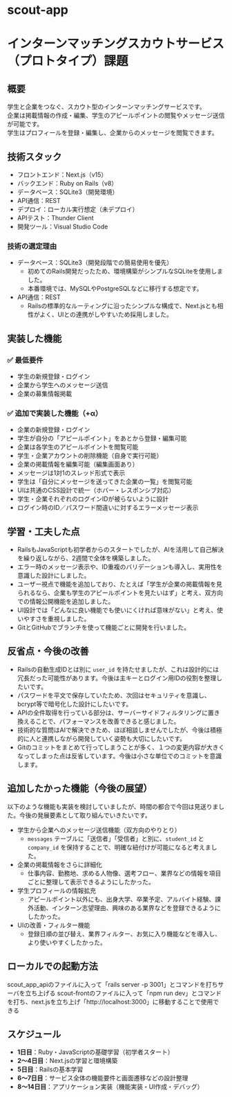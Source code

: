 # scout-app
# インターンマッチングスカウトサービス（プロトタイプ）課題

## 概要
学生と企業をつなぐ、スカウト型のインターンマッチングサービスです。  
企業は掲載情報の作成・編集、学生のアピールポイントの閲覧やメッセージ送信が可能です。  
学生はプロフィールを登録・編集し、企業からのメッセージを閲覧できます。

## 技術スタック
- フロントエンド：Next.js（v15）
- バックエンド：Ruby on Rails（v8）
- データベース：SQLite3（開発環境）
- API通信：REST
- デプロイ：ローカル実行想定（未デプロイ）
- APIテスト：Thunder Client
- 開発ツール：Visual Studio Code

### 技術の選定理由
- データベース：SQLite3（開発段階での簡易使用を優先）
  - 初めてのRails開発だったため、環境構築がシンプルなSQLiteを使用しました。
  - 本番環境では、MySQLやPostgreSQLなどに移行する想定です。
- API通信：REST
  - Railsの標準的なルーティングに沿ったシンプルな構成で、Next.jsとも相性がよく、UIとの連携がしやすいため採用しました。

## 実装した機能

### ✅ 最低要件
- 学生の新規登録・ログイン
- 企業から学生へのメッセージ送信
- 企業の募集情報掲載

### ✅ 追加で実装した機能（+α）
- 企業の新規登録・ログイン
- 学生が自分の「アピールポイント」をあとから登録・編集可能
- 企業は各学生のアピールポイントを閲覧可能
- 学生・企業アカウントの削除機能（自身で実行可能）
- 企業の掲載情報を編集可能（編集画面あり）
- メッセージは1対1のスレッド形式で表示
- 学生は「自分にメッセージを送ってきた企業の一覧」を閲覧可能
- UIは共通のCSS設計で統一（ホバー・レスポンシブ対応）
- 学生・企業それぞれのログインIDが被らないように設計
- ログイン時のID／パスワード間違いに対するエラーメッセージ表示

## 学習・工夫した点
- RailsもJavaScriptも初学者からのスタートでしたが、AIを活用して自己解決を繰り返しながら、2週間で全体を構築しました。
- エラー時のメッセージ表示や、ID重複のバリデーションも導入し、実用性を意識した設計にしました。
- ユーザー視点で機能を追加しており、たとえば「学生が企業の掲載情報を見られるなら、企業も学生のアピールポイントを見たいはず」と考え、双方向での情報公開機能を追加しました。
- UI設計では「どんなに良い機能でも使いにくければ意味がない」と考え、使いやすさを重視しました。
- GitとGitHubでブランチを使って機能ごとに開発を行いました。

## 反省点・今後の改善
- Railsの自動生成IDとは別に `user_id` を持たせましたが、これは設計的には冗長だった可能性があります。今後は主キーとログイン用IDの役割を整理したいです。
- パスワードを平文で保存していたため、次回はセキュリティを意識し、bcrypt等で暗号化した設計にしたいです。
- APIの全件取得を行っている部分は、サーバーサイドフィルタリングに置き換えることで、パフォーマンスを改善できると感じました。
- 技術的な質問はAIで解決できため、ほぼ相談しませんでしたが、今後は積極的に人と連携しながら開発していく姿勢も大切にしたいです。
- Gitのコミットをまとめて行ってしまうことが多く、１つの変更内容が大きくなってしまった点は反省しています。今後は小さな単位でのコミットを意識します。

## 追加したかった機能（今後の展望）
以下のような機能も実装を検討していましたが、時間の都合で今回は見送りました。今後の発展要素として取り組んでいきたいです。

- 学生から企業へのメッセージ送信機能（双方向のやりとり）
  - `messages` テーブルに「送信者」「受信者」と別に、`student_id` と `company_id` を保持することで、明確な紐付けが可能になると考えました。
- 企業の掲載情報をさらに詳細化
  - 仕事内容、勤務地、求める人物像、選考フロー、業界などの情報を項目ごとに整理して表示できるようにしたかった。
- 学生プロフィールの情報拡充
  - アピールポイント以外にも、出身大学、卒業予定、アルバイト経験、課外活動、インターン志望理由、興味のある業界などを登録できるようにしたかった。
- UIの改善・フィルター機能
  - 登録日順の並び替え、業界フィルター、お気に入り機能などを導入し、より使いやすくしたかった。

## ローカルでの起動方法
scout_app_apiのファイルに入って「rails server -p 3001」とコマンドを打ちサーバを立ち上げる
scout-frontのファイルに入って「npm run dev」とコマンドを打ち、next.jsを立ち上げ「http://localhost:3000」に移動することで使用できる

## スケジュール
- **1日目**：Ruby・JavaScriptの基礎学習（初学者スタート）
- **2～4日目**：Next.jsの学習と環境構築
- **5日目**：Railsの基本学習
- **6～7日目**：サービス全体の機能要件と画面遷移などの設計整理
- **8～14日目**：アプリケーション実装（機能実装・UI作成・デバッグ）
